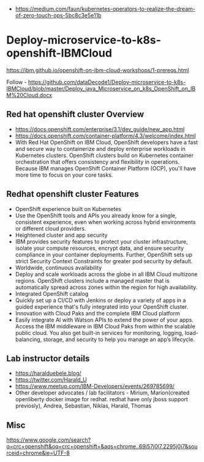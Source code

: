 - https://medium.com/faun/kubernetes-operators-to-realize-the-dream-of-zero-touch-ops-5bc8c3e5e11b

# Deploy-microservice-to-k8s-openshift-IBMCloud

https://ibm.github.io/openshift-on-ibm-cloud-workshops/1-prereqs.html

Follow - https://github.com/dataDecode1/Deploy-microservice-to-k8s-IBMCloud/blob/master/Deploy_java_Microservice_on_k8s_OpenShift_on_IBM%20Cloud.docx

## Red hat openshift cluster Overview
- https://docs.openshift.com/enterprise/3.1/dev_guide/new_app.html
- https://docs.openshift.com/container-platform/4.3/welcome/index.html
- With Red Hat OpenShift on IBM Cloud, OpenShift developers have a fast and secure way to containerize and deploy enterprise workloads in Kubernetes clusters. OpenShift clusters build on Kubernetes container orchestration that offers consistency and flexibility in operations. Because IBM manages OpenShift Container Platform (OCP), you'll have more time to focus on your core tasks.

## Redhat openshift cluster Features
- OpenShift experience built on Kubernetes
- Use the OpenShift tools and APIs you already know for a single, consistent experience, even when working across hybrid environments or different cloud providers.
- Heightened cluster and app security
- IBM provides security features to protect your cluster infrastructure, isolate your compute resources, encrypt data, and ensure security compliance in your container deployments. Further, OpenShift sets up strict Security Context Constraints for greater pod security by default.
- Worldwide, continuous availability
- Deploy and scale workloads across the globe in all IBM Cloud multizone regions. OpenShift clusters include a managed master that is automatically spread across zones within the region for high availability.
- Integrated OpenShift catalog
- Quickly set up a CI/CD with Jenkins or deploy a variety of apps in a guided experience that's fully integrated into your OpenShift cluster.
- Innovation with Cloud Paks and the complete IBM Cloud platform
- Easily integrate AI with Watson APIs to extend the power of your apps. Access the IBM middleware in IBM Cloud Paks from within the scalable public cloud. You also get built-in services for monitoring, logging, load-balancing, storage, and security to help you manage an app’s lifecycle.

## Lab instructor details
- https://haralduebele.blog/
- https://twitter.com/Harald_U
- https://www.meetup.com/IBM-Developers/events/269785699/
- Other developer advocates / lab facilitators - Mirium, Marion(created openliberty docker image for redhat. redhat have only jboss support previosly), Andrea, Sebastian, Niklas, Harald, Thomas

## Misc
https://www.google.com/search?q=crc+openshift&oq=crc+openshift+&aqs=chrome..69i57j0l7.2295j0j7&sourceid=chrome&ie=UTF-8
